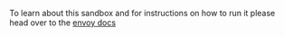 To learn about this sandbox and for instructions on how to run it please head over
to the [envoy docs](https://www.envoyproxy.io/docs/envoy/latest/start/sandboxes/skywalking_tracing)

